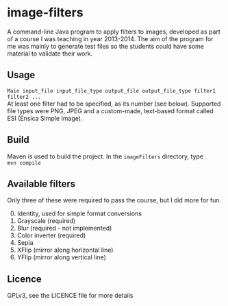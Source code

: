 # image-filters

A command-line Java program to apply filters to images, developed as part of a course I was teaching in year 2013-2014. The aim of the program for me was mainly to generate test files so the students could have some material to validate their work. 

## Usage

`Main input_file input_file_type output_file output_file_type filter1 filter2 ...`  
At least one filter had to be specified, as its number (see below).
Supported file types were PNG, JPEG and a custom-made, text-based format called ESI (Ensica Simple Image). 

## Build

Maven is used to build the project. In the `imageFilters` directory, type  
`mvn compile`

## Available filters

Only three of these were required to pass the course, but I did more for fun.

0. Identity, used for simple format conversions
1. Grayscale (required)
2. Blur (required - not implemented)
3. Color inverter (required)
4. Sepia
5. XFlip (mirror along horizontal line)
6. YFlip (mirror along vertical line)

## Licence

GPLv3, see the LICENCE file for more details
